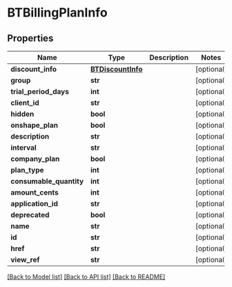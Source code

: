 # BTBillingPlanInfo

## Properties
Name | Type | Description | Notes
------------ | ------------- | ------------- | -------------
**discount_info** | [**BTDiscountInfo**](BTDiscountInfo.md) |  | [optional] 
**group** | **str** |  | [optional] 
**trial_period_days** | **int** |  | [optional] 
**client_id** | **str** |  | [optional] 
**hidden** | **bool** |  | [optional] 
**onshape_plan** | **bool** |  | [optional] 
**description** | **str** |  | [optional] 
**interval** | **str** |  | [optional] 
**company_plan** | **bool** |  | [optional] 
**plan_type** | **int** |  | [optional] 
**consumable_quantity** | **int** |  | [optional] 
**amount_cents** | **int** |  | [optional] 
**application_id** | **str** |  | [optional] 
**deprecated** | **bool** |  | [optional] 
**name** | **str** |  | [optional] 
**id** | **str** |  | [optional] 
**href** | **str** |  | [optional] 
**view_ref** | **str** |  | [optional] 

[[Back to Model list]](../README.md#documentation-for-models) [[Back to API list]](../README.md#documentation-for-api-endpoints) [[Back to README]](../README.md)


